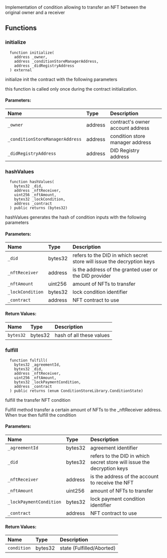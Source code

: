 
Implementation of condition allowing to transfer an NFT
     between the original owner and a receiver


## Functions
### initialize
```solidity
  function initialize(
    address _owner,
    address _conditionStoreManagerAddress,
    address _didRegistryAddress
  ) external
```
initialize init the contract with the following parameters

this function is called only once during the contract
      initialization.

#### Parameters:
| Name | Type | Description                                                          |
| :--- | :--- | :------------------------------------------------------------------- |
|`_owner` | address | contract's owner account address
|`_conditionStoreManagerAddress` | address | condition store manager address    
|`_didRegistryAddress` | address | DID Registry address

### hashValues
```solidity
  function hashValues(
    bytes32 _did,
    address _nftReceiver,
    uint256 _nftAmount,
    bytes32 _lockCondition,
    address _contract
  ) public returns (bytes32)
```
hashValues generates the hash of condition inputs 
       with the following parameters


#### Parameters:
| Name | Type | Description                                                          |
| :--- | :--- | :------------------------------------------------------------------- |
|`_did` | bytes32 | refers to the DID in which secret store will issue the decryption keys
|`_nftReceiver` | address | is the address of the granted user or the DID provider
|`_nftAmount` | uint256 | amount of NFTs to transfer   
|`_lockCondition` | bytes32 | lock condition identifier    
|`_contract` | address | NFT contract to use

#### Return Values:
| Name                           | Type          | Description                                                                  |
| :----------------------------- | :------------ | :--------------------------------------------------------------------------- |
|`bytes32`| bytes32 | hash of all these values
### fulfill
```solidity
  function fulfill(
    bytes32 _agreementId,
    bytes32 _did,
    address _nftReceiver,
    uint256 _nftAmount,
    bytes32 _lockPaymentCondition,
    address _contract
  ) public returns (enum ConditionStoreLibrary.ConditionState)
```
fulfill the transfer NFT condition

Fulfill method transfer a certain amount of NFTs 
      to the _nftReceiver address. 
      When true then fulfill the condition

#### Parameters:
| Name | Type | Description                                                          |
| :--- | :--- | :------------------------------------------------------------------- |
|`_agreementId` | bytes32 | agreement identifier
|`_did` | bytes32 | refers to the DID in which secret store will issue the decryption keys
|`_nftReceiver` | address | is the address of the account to receive the NFT
|`_nftAmount` | uint256 | amount of NFTs to transfer  
|`_lockPaymentCondition` | bytes32 | lock payment condition identifier
|`_contract` | address | NFT contract to use

#### Return Values:
| Name                           | Type          | Description                                                                  |
| :----------------------------- | :------------ | :--------------------------------------------------------------------------- |
|`condition`| bytes32 | state (Fulfilled/Aborted)
